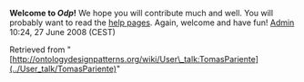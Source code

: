 __Welcome to _Odp_!__ We hope you will contribute much and well. 
You will probably want to read the [help pages](http://ontologydesignpatterns.org/wiki/Help:Contents "Help:Contents"). Again, welcome and have fun! [Admin](http://ontologydesignpatterns.org/wiki/index.php?title=User:Admin&action=edit&redlink=1 "User:Admin (not yet written)") 10:24, 27 June 2008 (CEST)





Retrieved from "[http://ontologydesignpatterns.org/wiki/User\_talk:TomasPariente](../User_talk/TomasPariente)"